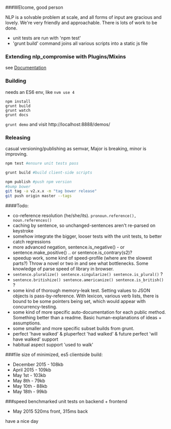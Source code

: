 ###WElcome, good person

NLP is a solvable problem at scale, and all forms of input are gracious and lovely. We're very friendly and approachable. There is lots of work to be done.

* unit tests are run with 'npm test'
* 'grunt build' command joins all various scripts into a static js file

### Extending nlp_compromise with Plugins/Mixins
see [Documentation](./plugins.md)

### Building
needs an ES6 env, like `nvm use 4`
```
npm install
grunt build
grunt watch
grunt docs
```

`grunt demo`
and visit http://localhost:8888/demos/

### Releasing
casual versioning/publishing as semvar, Major is breaking, minor is improving.

```bash
npm test #ensure unit tests pass

grunt build #build client-side scripts

npm publish #push npm version
#bump bower
git tag -a v2.x.x -m "tag bower release"
git push origin master --tags
```

####Todo:
* co-reference resolution (he/she/its). ```pronoun.reference(), noun.references()```
* caching by sentence, so unchanged-sentences aren't re-parsed on keystroke
* somehow integrate the bigger, looser tests with the unit tests, to better catch regressions
* more advanced negation, sentence.is_negative() - or sentence.make_positive() .. or sentence.is_contrary(s2)?
* speedup work, some kind of speed-profile (where are the slowest parts?) Throw a novel or two in and see what bottlenecks. Some knowledge of parse speed of library in browser.
* ```sentence.pluralize() sentence.singularize() sentence.is_plural()``` ?
* ```sentence.britishize() sentence.americanize() sentence.is_british()``` ?
* some kind of thorough memory-leak test. Setting values to JSON objects is pass-by-reference. With lexicon, various verb lists, there is bound to be some pointers being set, which would appear with concurrency-testing.
* some kind of more specific auto-documentation for each public method. Something better than a readme. Basic human-explanations of ideas + assumptions.
* some smaller and more specific subset builds from grunt.
* perfect 'have walked' & pluperfect 'had walked' & future perfect 'will have walked' support
* habitual aspect support 'used to walk'


###file size
of minimized, es5 clientside build:
* December 2015 - 108kb
* April 2015 - 109kb
* May 1st - 103kb
* May 8th - 79kb
* May 10th - 88kb
* May 18th - 99kb

###speed
benchmarked unit tests on backend + frontend
* May 2015  520ms front, 315ms back

have a nice day

